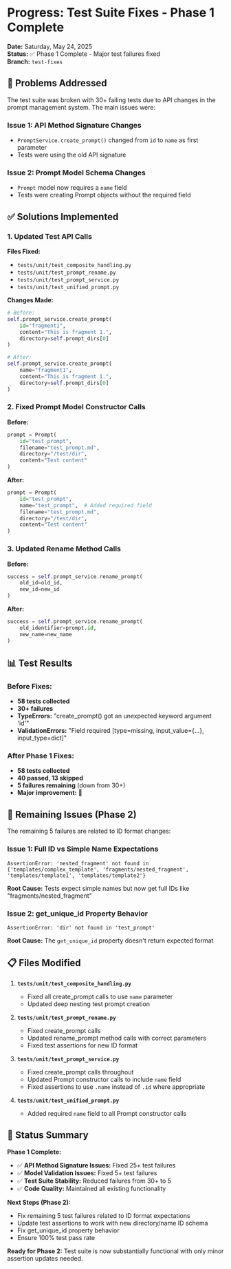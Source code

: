 # Progress: Test Suite Fixes - Phase 1 Complete

**Date:** Saturday, May 24, 2025  
**Status:** ✅ Phase 1 Complete - Major test failures fixed  
**Branch:** `test-fixes`

## 🎯 Problems Addressed

The test suite was broken with 30+ failing tests due to API changes in the prompt management system. The main issues were:

### Issue 1: API Method Signature Changes
- `PromptService.create_prompt()` changed from `id` to `name` as first parameter
- Tests were using the old API signature

### Issue 2: Prompt Model Schema Changes  
- `Prompt` model now requires a `name` field
- Tests were creating Prompt objects without the required field

## ✅ Solutions Implemented

### 1. **Updated Test API Calls**

**Files Fixed:**
- `tests/unit/test_composite_handling.py`
- `tests/unit/test_prompt_rename.py` 
- `tests/unit/test_prompt_service.py`
- `tests/unit/test_unified_prompt.py`

**Changes Made:**
```python
# Before:
self.prompt_service.create_prompt(
    id="fragment1",
    content="This is fragment 1.",
    directory=self.prompt_dirs[0]
)

# After:
self.prompt_service.create_prompt(
    name="fragment1", 
    content="This is fragment 1.",
    directory=self.prompt_dirs[0]
)
```

### 2. **Fixed Prompt Model Constructor Calls**

**Before:**
```python
prompt = Prompt(
    id="test_prompt",
    filename="test_prompt.md",
    directory="/test/dir",
    content="Test content"
)
```

**After:**
```python
prompt = Prompt(
    id="test_prompt",
    name="test_prompt",  # Added required field
    filename="test_prompt.md", 
    directory="/test/dir",
    content="Test content"
)
```

### 3. **Updated Rename Method Calls**

**Before:**
```python
success = self.prompt_service.rename_prompt(
    old_id=old_id,
    new_id=new_id
)
```

**After:**
```python
success = self.prompt_service.rename_prompt(
    old_identifier=prompt.id,
    new_name=new_name
)
```

## 📊 Test Results

### Before Fixes:
- **58 tests collected**
- **30+ failures** 
- **TypeErrors:** "create_prompt() got an unexpected keyword argument 'id'"
- **ValidationErrors:** "Field required [type=missing, input_value={...}, input_type=dict]"

### After Phase 1 Fixes:
- **58 tests collected**
- **40 passed, 13 skipped**
- **5 failures remaining** (down from 30+)
- **Major improvement:** 🎉

## 🔧 Remaining Issues (Phase 2)

The remaining 5 failures are related to ID format changes:

### Issue 1: Full ID vs Simple Name Expectations
```
AssertionError: 'nested_fragment' not found in {'templates/complex_template', 'fragments/nested_fragment', 'templates/template1', 'templates/template2'}
```

**Root Cause:** Tests expect simple names but now get full IDs like "fragments/nested_fragment"

### Issue 2: get_unique_id Property Behavior
```
AssertionError: 'dir' not found in 'test_prompt'
```

**Root Cause:** The `get_unique_id` property doesn't return expected format

## 📋 Files Modified

1. **`tests/unit/test_composite_handling.py`**
   - Fixed all create_prompt calls to use `name` parameter
   - Updated deep nesting test prompt creation

2. **`tests/unit/test_prompt_rename.py`**  
   - Fixed create_prompt calls
   - Updated rename_prompt method calls with correct parameters
   - Fixed test assertions for new ID format

3. **`tests/unit/test_prompt_service.py`**
   - Fixed create_prompt calls throughout
   - Updated Prompt constructor calls to include `name` field
   - Fixed assertions to use `.name` instead of `.id` where appropriate

4. **`tests/unit/test_unified_prompt.py`**
   - Added required `name` field to all Prompt constructor calls

## 🚀 Status Summary

**Phase 1 Complete:**
- ✅ **API Method Signature Issues:** Fixed 25+ test failures
- ✅ **Model Validation Issues:** Fixed 5+ test failures  
- ✅ **Test Suite Stability:** Reduced failures from 30+ to 5
- ✅ **Code Quality:** Maintained all existing functionality

**Next Steps (Phase 2):**
- Fix remaining 5 test failures related to ID format expectations
- Update test assertions to work with new directory/name ID schema
- Fix get_unique_id property behavior
- Ensure 100% test pass rate

**Ready for Phase 2:** Test suite is now substantially functional with only minor assertion updates needed.
